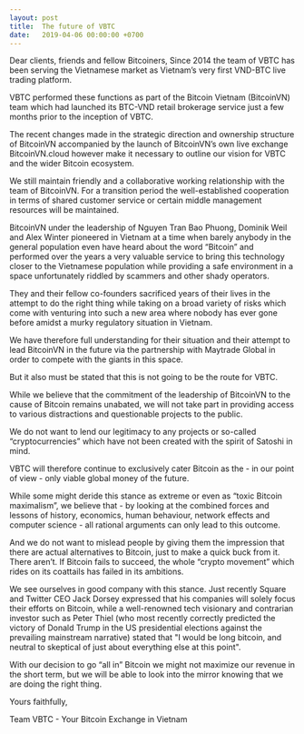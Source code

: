 ```yaml
---
layout: post
title:  The future of VBTC
date:   2019-04-06 00:00:00 +0700
---
```


Dear clients, friends and fellow Bitcoiners,
Since 2014 the team of VBTC has been serving the Vietnamese market as Vietnam’s very first VND-BTC live trading platform.

VBTC performed these functions as part of the Bitcoin Vietnam (BitcoinVN) team which had launched its BTC-VND retail brokerage service just a few months prior to the inception of VBTC.

The recent changes made in the strategic direction and ownership structure of BitcoinVN accompanied by the launch of BitcoinVN’s own live exchange BitcoinVN.cloud however make it necessary to outline our vision for VBTC and the wider Bitcoin ecosystem.


We still maintain friendly and a collaborative working relationship with the team of BitcoinVN. For a transition period the well-established cooperation in terms of shared customer service or certain middle management resources will be maintained.

BitcoinVN under the leadership of Nguyen Tran Bao Phuong, Dominik Weil and Alex Winter pioneered in Vietnam at a time when barely anybody in the general population even have heard about the word “Bitcoin” and performed over the years a very valuable service to bring this technology closer to the Vietnamese population while providing a safe environment in a space unfortunately riddled by scammers and other shady operators. 

They and their fellow co-founders sacrificed years of their lives in the attempt to do the right thing while taking on a broad variety of risks which come with venturing into such a new area where nobody has ever gone before amidst a murky regulatory situation in Vietnam. 

We have therefore full understanding for their situation and their attempt to lead BitcoinVN in the future via the partnership with Maytrade Global in order to compete with the  giants in this space.

But it also must be stated that this is not going to be the route for VBTC.

While we believe that the commitment of the leadership of BitcoinVN to the cause of Bitcoin remains unabated, we will not take part in providing access to various distractions and questionable projects to the public.

We do not want to lend our legitimacy to any projects or so-called “cryptocurrencies” which have not been created with the spirit of Satoshi in mind.

VBTC will therefore continue to exclusively cater Bitcoin as the - in our point of view - only viable global money of the future.

While some might deride this stance as extreme or even as “toxic Bitcoin maximalism”, we believe that - by looking at the combined forces and lessons of history, economics, human behaviour, network effects and computer science - all rational arguments can only lead to this outcome.

And we do not want to mislead people by giving them the impression that there are actual alternatives to Bitcoin, just to make a quick buck from it. There aren’t. If Bitcoin fails to succeed, the whole “crypto movement” which rides on its coattails has failed in its ambitions.

We see ourselves in good company with this stance. Just recently Square and Twitter CEO Jack Dorsey expressed that his companies will solely focus their efforts on Bitcoin, while a well-renowned tech visionary and contrarian investor such as Peter Thiel (who most recently correctly predicted the victory of Donald Trump in the US presidential elections against the prevailing mainstream narrative) stated that "I would be long bitcoin, and neutral to skeptical of just about everything else at this point".

With our decision to go “all in” Bitcoin we might not maximize our revenue in the short term, but we will be able to look into  the mirror knowing that we are doing the right thing.

Yours faithfully,

Team VBTC - Your Bitcoin Exchange in Vietnam
